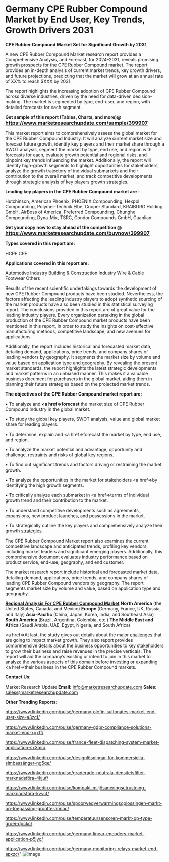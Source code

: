 # Germany CPE Rubber Compound Market by End User, Key Trends, Growth Drivers 2031

<strong>CPE Rubber Compound Market Set for Significant Growth by 2031</strong>

A new CPE Rubber Compound Market research report provides a Comprehensive Analysis, and Forecast, for 2024–2031, reveals promising growth prospects for the CPE Rubber Compound market. The report provides an in-depth analysis of current market trends, key growth drivers, and future projections, predicting that the market will grow at an annual rate of XX% to reach $XXX by 2031.

The report highlights the increasing adoption of CPE Rubber Compound across diverse industries, driven by the need for data-driven decision-making. The market is segmented by type, end-user, and region, with detailed forecasts for each segment.

<strong>Get sample of this report (Tables, Charts, and more)@ <a href=https://www.marketresearchupdate.com/sample/399907><font size=3 color=#0000ff>https://www.marketresearchupdate.com/sample/399907</font></a></strong>

This market report aims to comprehensively assess the global market for the CPE Rubber Compound Industry. It will analyze current market size and forecast future growth, identify key players and their market share through a SWOT analysis, segment the market by type, end use, and region with forecasts for each, evaluate growth potential and regional risks, and pinpoint key trends influencing the market. Additionally, the report will identify high-growth segments to highlight opportunities for stakeholders, analyze the growth trajectory of individual submarkets and their contribution to the overall market, and track competitive developments through strategic analysis of key players growth strategies.

<strong>Leading key players in the CPE Rubber Compound market are -</strong>

Hutchinson, American Phoenix, PHOENIX Compounding, Hexpol Compounding, Polymer-Technik Elbe, Cooper Standard, KRAIBURG Holding GmbH, AirBoss of America, Preferred Compounding, Chunghe Compounding, Dyna-Mix, TSRC, Condor Compounds GmbH, Guanlian

<strong>Get your copy now to stay ahead of the competition @ <a href=https://www.marketresearchupdate.com/buynow/399907><font size=3 color=#0000ff>https://www.marketresearchupdate.com/buynow/399907</font></a></strong>

<strong>Types covered in this report are:</strong>

HCPE
CPE

<strong>Applications covered in this report are:</strong>

Automotive Industry
Building & Construction Industry
Wire & Cable
Footwear
Others

Results of the recent scientific undertakings towards the development of new CPE Rubber Compound products have been studied. Nevertheless, the factors affecting the leading industry players to adopt synthetic sourcing of the market products have also been studied in this statistical surveying report. The conclusions provided in this report are of great value for the leading industry players. Every organization partaking in the global production of the CPE Rubber Compound market products have been mentioned in this report, in order to study the insights on cost-effective manufacturing methods, competitive landscape, and new avenues for applications.

Additionally, the report includes historical and forecasted market data, detailing demand, applications, price trends, and company shares of leading vendors by geography. It segments the market size by volume and value based on application type and geography. By revealing the present market standards, the report highlights the latest strategic developments and market patterns in an unbiased manner. This makes it a valuable business document for purchasers in the global market, aiding them in planning their future strategies based on the projected market trends.

<strong>The objectives of the CPE Rubber Compound market report are:</strong>

• To analyze and <strong><a href=><strong>forecast</strong></a></strong> the market size of CPE Rubber Compound Industry in the global market.

• To study the global key players, SWOT analysis, value and global market share for leading players.

• To determine, explain and <a href=>forecast</a> the market by type, end use, and region.

• To analyze the market potential and advantage, opportunity and challenge, restraints and risks of global key regions.

• To find out significant trends and factors driving or restraining the market growth.

• To analyze the opportunities in the market for stakeholders <a href=>by</a> identifying the high growth segments.

• To critically analyze each submarket in <a href=>terms</a> of individual growth trend and their contribution to the market.

• To understand competitive developments such as agreements, expansions, new product launches, and possessions in the market.

• To strategically outline the key players and comprehensively analyze their growth <a href=ASDF881288>strategies</a>.

The CPE Rubber Compound Market report also examines the current competitive landscape and anticipated trends, profiling key vendors, including market leaders and significant emerging players. Additionally, this comprehensive document evaluates industry performance based on product service, end-use, geography, and end customer.

The market research report include historical and forecasted market data, detailing demand, applications, price trends, and company shares of leading CPE Rubber Compound vendors by geography. The report segments market size by volume and value, based on application type and geography.

<strong><u><b>Regional Analysis For CPE Rubber Compound Market</b></u></strong>
<strong><b>North America</b></strong> (the United States, Canada, and Mexico)
<strong><b>Europe </b></strong>(Germany, France, UK, Russia, and Italy)
<strong><b>Asia-Pacific</b></strong> (China, Japan, Korea, India, and Southeast Asia)
<strong><b>South America</b></strong> (Brazil, Argentina, Colombia, etc.)
<strong><b>The Middle East and Africa</b></strong> (Saudi Arabia, UAE, Egypt, Nigeria, and South Africa)

<a href=>At last,</a> the study gives out details about the major <a href=ASDF991299>challenges</a> that are going to impact market growth. They also report provides comprehensive details about the business opportunities to key stakeholders to grow their business and raise revenues in the precise verticals. The report will aid the company’s existing or intend to join in this market to analyze the various aspects of this domain before investing or expanding <a href=>their</a> business in the CPE Rubber Compound markets.

<strong>Contact Us:</strong>

Market Research Update
<strong>Email:</strong> info@marketresearchupdate.com
<strong>Sales:</strong> sales@marketresearchupdate.com

<strong>Other Trending Reports:</strong>

<a href=https://www.linkedin.com/pulse/germany-olefin-sulfonates-market-end-user-size-a3zcf/>https://www.linkedin.com/pulse/germany-olefin-sulfonates-market-end-user-size-a3zcf/</a>

<a href=https://www.linkedin.com/pulse/germany-gdpr-compliance-solutions-market-end-xgxff/>https://www.linkedin.com/pulse/germany-gdpr-compliance-solutions-market-end-xgxff/</a>

<a href=https://www.linkedin.com/pulse/france-fleet-dispatching-system-market-application-sx3mc/>https://www.linkedin.com/pulse/france-fleet-dispatching-system-market-application-sx3mc/</a>

<a href=https://www.linkedin.com/pulse/designlösningar-för-kommersiella-simbassänger-ng5qe/>https://www.linkedin.com/pulse/designlösningar-för-kommersiella-simbassänger-ng5qe/</a>

<a href=https://www.linkedin.com/pulse/graderade-neutrala-densitetsfilter-marknadsföra-4kjuf/>https://www.linkedin.com/pulse/graderade-neutrala-densitetsfilter-marknadsföra-4kjuf/</a>

<a href=https://www.linkedin.com/pulse/kompakt-miljösaneringsutrustning-marknadsföra-kvvcf/>https://www.linkedin.com/pulse/kompakt-miljösaneringsutrustning-marknadsföra-kvvcf/</a>

<a href=https://www.linkedin.com/pulse/spoorwegverwarmingsoplossingen-markt-op-toepassing-grootte-annac/>https://www.linkedin.com/pulse/spoorwegverwarmingsoplossingen-markt-op-toepassing-grootte-annac/</a>

<a href=https://www.linkedin.com/pulse/temperatuursensoren-markt-op-type-groei-dpckc/>https://www.linkedin.com/pulse/temperatuursensoren-markt-op-type-groei-dpckc/</a>

<a href=https://www.linkedin.com/pulse/germany-linear-encoders-market-application-p5jyc/>https://www.linkedin.com/pulse/germany-linear-encoders-market-application-p5jyc/</a>

<a href=https://www.linkedin.com/pulse/germany-monitoring-relays-market-end-apxzc/>https://www.linkedin.com/pulse/germany-monitoring-relays-market-end-apxzc/</a>"
![image](https://github.com/user-attachments/assets/468332db-97bb-485b-a434-05c9e2317a93)
